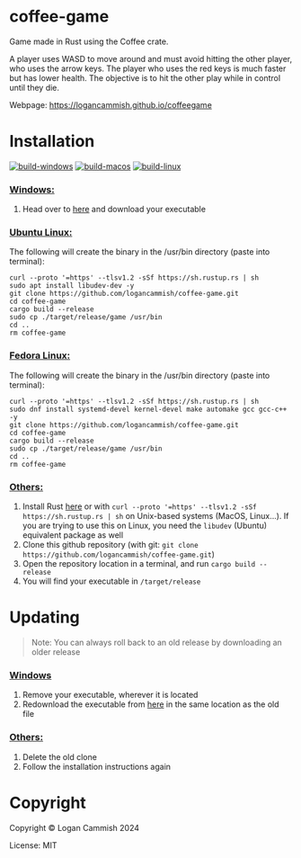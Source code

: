 # coffee-game

Game made in Rust using the Coffee crate. 

A player uses WASD to move around and must avoid hitting the other player, who uses the arrow keys. The player who uses the red keys is much faster but has lower health. The objective is to hit the other play while in control until they die.


Webpage: https://logancammish.github.io/coffeegame 
 



# Installation
[![build-windows](https://github.com/logancammish/coffee-game/actions/workflows/windows.yml/badge.svg)](https://github.com/logancammish/coffee-game/actions/workflows/windows.yml)
[![build-macos](https://github.com/logancammish/coffee-game/actions/workflows/macos.yml/badge.svg)](https://github.com/logancammish/coffee-game/actions/workflows/macos.yml)
[![build-linux](https://github.com/logancammish/coffee-game/actions/workflows/linux.yml/badge.svg)](https://github.com/logancammish/coffee-game/actions/workflows/linux.yml)

### <ins>Windows:</ins>
1. Head over to [here](https://github.com/logancammish/coffee-game/releases/latest) and download your executable

### <ins>Ubuntu Linux:</ins>
The following will create the binary in the /usr/bin directory (paste into terminal):
```
curl --proto '=https' --tlsv1.2 -sSf https://sh.rustup.rs | sh
sudo apt install libudev-dev -y
git clone https://github.com/logancammish/coffee-game.git
cd coffee-game
cargo build --release
sudo cp ./target/release/game /usr/bin
cd ..
rm coffee-game
```
### <ins>Fedora Linux:</ins>
The following will create the binary in the /usr/bin directory (paste into terminal):
```
curl --proto '=https' --tlsv1.2 -sSf https://sh.rustup.rs | sh
sudo dnf install systemd-devel kernel-devel make automake gcc gcc-c++ -y
git clone https://github.com/logancammish/coffee-game.git
cd coffee-game
cargo build --release
sudo cp ./target/release/game /usr/bin
cd ..
rm coffee-game
```
### <ins>Others:</ins>
1. Install Rust [here](https://www.rust-lang.org/tools/install) or with `curl --proto '=https' --tlsv1.2 -sSf https://sh.rustup.rs | sh` on Unix-based systems (MacOS, Linux...). If you are trying to use this on Linux, you need the `libudev` (Ubuntu) equivalent package as well
2. Clone this github repository (with git: `git clone https://github.com/logancammish/coffee-game.git`)
3. Open the repository location in a terminal, and run `cargo build --release`
4. You will find your executable in `/target/release`

# Updating
> Note: You can always roll back to an old release by downloading an older release

### <ins>Windows</ins>
1. Remove your executable, wherever it is located
2. Redownload the executable from [here](https://github.com/logancammish/coffee-game/releases/latest) in the same location as the old file

### <ins>Others:</ins>
1. Delete the old clone
2. Follow the installation instructions again
   
# Copyright
Copyright © Logan Cammish 2024

License: MIT

